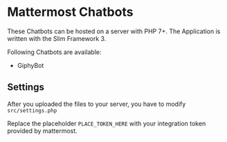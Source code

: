 # Mattermost Chatbots

These Chatbots can be hosted on a server with PHP 7+.
The Application is written with the Slim Framework 3.

Following Chatbots are available:
- GiphyBot

## Settings

After you uploaded the files to your server, you have to modify `src/settings.php`

Replace the placeholder `PLACE_TOKEN_HERE` with your integration token provided by mattermost.
